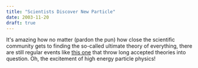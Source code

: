 ```yaml
---
title: "Scientists Discover New Particle"
date: 2003-11-20
draft: true
---
```

It's amazing how no matter (pardon the pun) how close the scientific community gets to finding the so-called ultimate theory of everything, there are still regular events like [this one](https://web.archive.org/web/20031206101158/http://www.newscientist.com/news/news.jsp?id=ns99994389) that throw long accepted theories into question. Oh, the excitement of high energy particle physics!